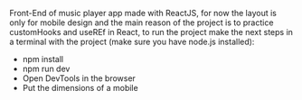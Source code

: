 Front-End of music player app made with ReactJS, for now the layout is only for mobile design and the main reason of the project is to practice customHooks and useREf in React, to run the project make the next steps in a terminal with the project (make sure you have node.js installed):

 - npm install
 - npm run dev
 - Open DevTools in the browser
 - Put the dimensions of a mobile